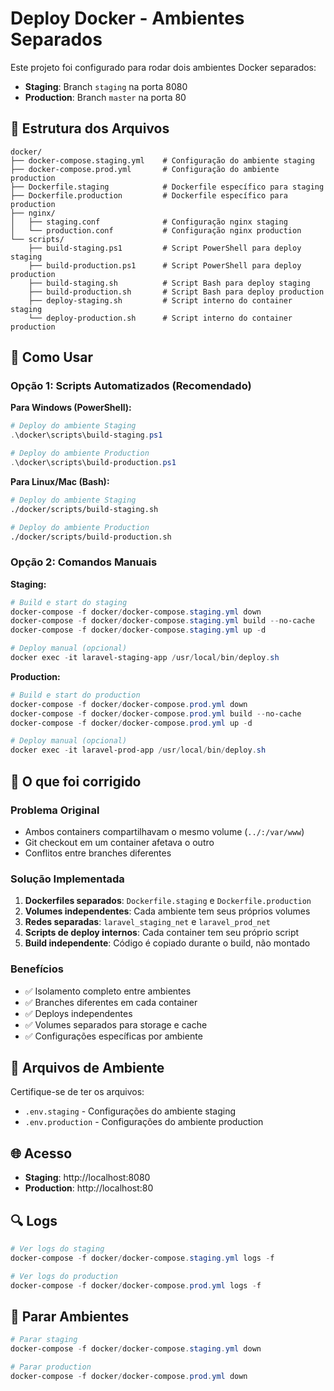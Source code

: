 # Deploy Docker - Ambientes Separados

Este projeto foi configurado para rodar dois ambientes Docker separados:
- **Staging**: Branch `staging` na porta 8080
- **Production**: Branch `master` na porta 80

## 📁 Estrutura dos Arquivos

```
docker/
├── docker-compose.staging.yml    # Configuração do ambiente staging
├── docker-compose.prod.yml       # Configuração do ambiente production
├── Dockerfile.staging            # Dockerfile específico para staging
├── Dockerfile.production         # Dockerfile específico para production
├── nginx/
│   ├── staging.conf              # Configuração nginx staging
│   └── production.conf           # Configuração nginx production
└── scripts/
    ├── build-staging.ps1         # Script PowerShell para deploy staging
    ├── build-production.ps1      # Script PowerShell para deploy production
    ├── build-staging.sh          # Script Bash para deploy staging
    ├── build-production.sh       # Script Bash para deploy production
    ├── deploy-staging.sh         # Script interno do container staging
    └── deploy-production.sh      # Script interno do container production
```

## 🚀 Como Usar

### Opção 1: Scripts Automatizados (Recomendado)

**Para Windows (PowerShell):**
```powershell
# Deploy do ambiente Staging
.\docker\scripts\build-staging.ps1

# Deploy do ambiente Production
.\docker\scripts\build-production.ps1
```

**Para Linux/Mac (Bash):**
```bash
# Deploy do ambiente Staging
./docker/scripts/build-staging.sh

# Deploy do ambiente Production
./docker/scripts/build-production.sh
```

### Opção 2: Comandos Manuais

**Staging:**
```powershell
# Build e start do staging
docker-compose -f docker/docker-compose.staging.yml down
docker-compose -f docker/docker-compose.staging.yml build --no-cache
docker-compose -f docker/docker-compose.staging.yml up -d

# Deploy manual (opcional)
docker exec -it laravel-staging-app /usr/local/bin/deploy.sh
```

**Production:**
```powershell
# Build e start do production
docker-compose -f docker/docker-compose.prod.yml down
docker-compose -f docker/docker-compose.prod.yml build --no-cache
docker-compose -f docker/docker-compose.prod.yml up -d

# Deploy manual (opcional)
docker exec -it laravel-prod-app /usr/local/bin/deploy.sh
```

## 🔧 O que foi corrigido

### Problema Original
- Ambos containers compartilhavam o mesmo volume (`../:/var/www`)
- Git checkout em um container afetava o outro
- Conflitos entre branches diferentes

### Solução Implementada
1. **Dockerfiles separados**: `Dockerfile.staging` e `Dockerfile.production`
2. **Volumes independentes**: Cada ambiente tem seus próprios volumes
3. **Redes separadas**: `laravel_staging_net` e `laravel_prod_net`
4. **Scripts de deploy internos**: Cada container tem seu próprio script
5. **Build independente**: Código é copiado durante o build, não montado

### Benefícios
- ✅ Isolamento completo entre ambientes
- ✅ Branches diferentes em cada container
- ✅ Deploys independentes
- ✅ Volumes separados para storage e cache
- ✅ Configurações específicas por ambiente

## 📝 Arquivos de Ambiente

Certifique-se de ter os arquivos:
- `.env.staging` - Configurações do ambiente staging
- `.env.production` - Configurações do ambiente production

## 🌐 Acesso

- **Staging**: http://localhost:8080
- **Production**: http://localhost:80

## 🔍 Logs

```powershell
# Ver logs do staging
docker-compose -f docker/docker-compose.staging.yml logs -f

# Ver logs do production
docker-compose -f docker/docker-compose.prod.yml logs -f
```

## 🛑 Parar Ambientes

```powershell
# Parar staging
docker-compose -f docker/docker-compose.staging.yml down

# Parar production
docker-compose -f docker/docker-compose.prod.yml down
```
